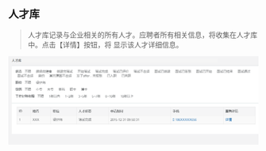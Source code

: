 ## 人才库

>人才库记录与企业相关的所有人才。应聘者所有相关信息，将收集在人才库中。点击【详情】按钮，将
>显示该人才详细信息。

![人才库](../images/talents.png)



